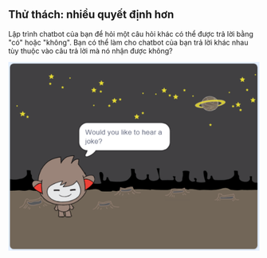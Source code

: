 ## Thử thách: nhiều quyết định hơn

Lập trình chatbot của bạn để hỏi một câu hỏi khác có thể được trả lời bằng "có" hoặc "không". Bạn có thể làm cho chatbot của bạn trả lời khác nhau tùy thuộc vào câu trả lời mà nó nhận được không?

![ảnh chụp màn hình](images/chatbot-joke.png)